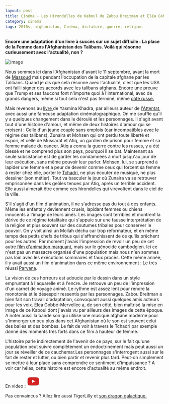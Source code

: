 ```yaml
---
layout: post
title: Cinéma - Les Hirondelles de Kaboul de Zabou Breitman et Eléa Gobbé-Mévellec (2019)
category: cinema
tags: 2010s, afghanistan, Cinéma, dictature, guerre, religion
---
```

**Encore une adaptation d'un livre à succès sur un sujet difficile : La place de la Femme dans l'Afghanistan des Talibans. Voilà qui résonne curieusement avec l'actualité, non ?**

![image](https://filedn.eu/llqi9IBxlYouGRXYG2xlROb/img/2019/kaboulhirondelle.jpg)

Nous sommes ici dans l'Afghanistan d'avant le 11 septembre, avant la mort de <a href="https://fr.wikipedia.org/wiki/Ahmed_Chah_Massoud">Massoud</a> mais pendant l'occupation de la capitale afghane par les Talibans. Quand je dis que cela résonne avec l'actualité, c'est que les USA ont failli signer des accords avec les talibans afghans. Encore une preuve que Trump et ses faucons font n'importe quoi à l'international, avec de grands dangers, même si tout cela n'est pas terminé, même <a href="https://www.lorientlejour.com/article/1186535/usa-talibans-moscou-plaide-pour-une-relance-des-negociations.html">côté russe.</a>

Mais revenons au <a href="https://fr.wikipedia.org/wiki/Les_Hirondelles_de_Kaboul">livre </a>de Yasmina Khadra, par ailleurs auteur de <a href="https://cheziceman.wordpress.com/2016/01/20/cine-politique-lattentat/">l'Attentat</a>, avec aussi une fameuse adaptation cinématographique. On me souffle qu'il y a quelques changement dans le déroulé et les personnages. Il s'agit avant tout d'une histoire d'amour, et même de deux histoires d'amour qui se croisent : Celle d'un jeune couple  sans emplois (car incompatibles avec le régime des talibans), Zunaira et Mohsen qui ont perdu toute liberté et espoir, et celle de Mussarat et Atiq, un gardien de prison pour femme et sa femme malade du cancer. Atiq a connu la guerre contre les russes, y a été blessé et ne comprend plus son pays, pourquoi il se bat. Maintenant sa seule subsistance est de garder les condamnées à mort jusqu'au jour de leur exécution, sans même pouvoir leur parler. Mohsen, lui, se surprend à lapider une femme et a peur de devenir comme ceux qui forcent sa femme à rester chez elle, porter le <a href="https://fr.wikipedia.org/wiki/Tchadri">Tchadri</a>, ne plus écouter de musique, ne plus dessiner (son métier). Tout va basculer le jour où Zunaira va se retrouver emprisonnée dans les geôles tenues par Atiq, après un terrible accident. Elle aussi aimerait être comme ces hirondelles qui virevoltent dans le ciel de la ville.

S'il s'agit d'un film d'animation, il ne s'adresse pas du tout à des enfants. Même les enfants y deviennent cruels, lapidant femmes ou chiens innocents à l'image de leurs ainés. Les images sont  terribles et montrent la dérive de ce régime totalitaire qui s'appuie sur une fausse interprétation de la religion et plus souvent sur des coutumes tribales pour conserver le pouvoir. On y voit ainsi un Mollah déchu car trop réformateur, et en même temps des petits chefs de tribus qui s'affranchissent de ce qu'ils prêchent pour les autres. Par moment j'avais l'impression de revoir un peu de cet autre<a href="https://cheziceman.wordpress.com/2019/03/29/cinema-funan-de-denis-do-2019/"> film d'animation marquant</a>, mais sur le génocide cambodgien. Ici ce n'est pas un massacre organisé d'une population mais nous n'en sommes pas loin avec les exécutions sommaires et faux procès. Cette même année, il y avait aussi un film d'animation dans ce même environnement : Le très réussi <a href="https://cheziceman.wordpress.com/2018/07/02/cinema-parvana-de-nora-twomey-2018/">Parvana</a>. 

La vision de ces horreurs est adoucie par le dessin dans un style empruntant à l'aquarelle et à l'encre. Je retrouve un peu de l'impression d'un carnet de voyage animé. Le rythme est assez lent pour rendre la monotonie et le désespoir ressentis par les personnages. Zabou Breitman a bien fait son travail d'adaptation, convoquant aussi quelques amis acteurs pour les voix. Elea Gobbé-Mervellec a, de son côté, bien maîtrisé la mise en image de ce Kaboul dont j'avais vu par ailleurs des images de cette époque. A noter aussi la bande son qui utilise une musique afghane moderne pour s'immerger un peu plus dans cet Afghanistan où le son est souvent celui des balles et des bombes. Le fait de voir à travers le Tchadri par exemple donne des moments très forts dans ce film à hauteur de femme. 

L'histoire parle indirectement de l'avenir de ce pays, sur le fait qu'une population peut suivre complètement un endoctrinement mais peut aussi un jour se réveiller de ce cauchemar.Les personnages s'interrogent aussi sur le fait de rester et lutter, ou bien partir et revenir plus tard. Peut-on simplement se mettre à leur place sans comprendre ce sentiment d'impuissance ? A voir car hélas, cette histoire est encore d'actualité au même endroit. 

En video : [![video](/images/youtube.png)](https://www.youtube.com/watch?v=nycqzzawfxs)

Pas convaincus ? Allez lire aussi TigerLilly et <a href="https://dragongalactique.com/2019/09/08/les-hirondelles-de-kaboul-zabou-breitman-elea-gobbe-mevellec/">son dragon galactique. </a>
